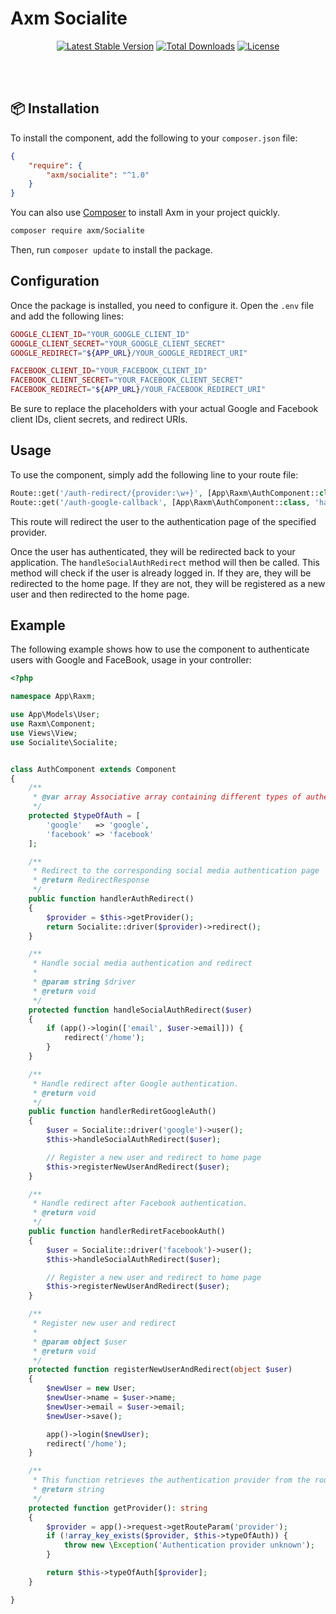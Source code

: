 # Axm Socialite

<!-- markdownlint-disable no-inline-html -->
<p align="center">
<a href="https://packagist.org/packages/axm/Socialite">
<img src="https://poser.pugx.org/axm/Socialite/v/stable" alt="Latest Stable Version"/></a>
<a href="https://packagist.org/packages/axm/Socialite">
<img src="https://poser.pugx.org/axm/Socialite/downloads" alt="Total Downloads"/></a>
<a href="https://packagist.org/packages/axm/Socialite">
<img src="https://poser.pugx.org/axm/Socialite/license" alt="License"/></a>
</p>
<br />
<br />

## 📦 Installation

To install the component, add the following to your `composer.json` file:

```json
{
    "require": {
        "axm/socialite": "^1.0"
    }
}
```

You can also use [Composer](https://getcomposer.org/) to install Axm in your project quickly.

```bash
composer require axm/Socialite
```

Then, run `composer update` to install the package.


## Configuration

Once the package is installed, you need to configure it. Open the `.env` file and add the following lines:

```php
GOOGLE_CLIENT_ID="YOUR_GOOGLE_CLIENT_ID"
GOOGLE_CLIENT_SECRET="YOUR_GOOGLE_CLIENT_SECRET"
GOOGLE_REDIRECT="${APP_URL}/YOUR_GOOGLE_REDIRECT_URI"

FACEBOOK_CLIENT_ID="YOUR_FACEBOOK_CLIENT_ID"
FACEBOOK_CLIENT_SECRET="YOUR_FACEBOOK_CLIENT_SECRET"
FACEBOOK_REDIRECT="${APP_URL}/YOUR_FACEBOOK_REDIRECT_URI"

```

Be sure to replace the placeholders with your actual Google and Facebook client IDs, client secrets, and redirect URIs.

## Usage

To use the component, simply add the following line to your route file:

```php
Route::get('/auth-redirect/{provider:\w+}', [App\Raxm\AuthComponent::class, 'handlerAuthRedirect']);
Route::get('/auth-google-callback', [App\Raxm\AuthComponent::class, 'handlerRediretGoogleAuth']);

```

This route will redirect the user to the authentication page of the specified provider.

Once the user has authenticated, they will be redirected back to your application. The `handleSocialAuthRedirect` method will then be called. This method will check if the user is already logged in. If they are, they will be redirected to the home page. If they are not, they will be registered as a new user and then redirected to the home page.

## Example

The following example shows how to use the component to authenticate users with Google and FaceBook,
usage in your controller:

```php
<?php

namespace App\Raxm;

use App\Models\User;
use Raxm\Component;
use Views\View;
use Socialite\Socialite;


class AuthComponent extends Component
{
    /**
     * @var array Associative array containing different types of authentication
     */
    protected $typeOfAuth = [
        'google'   => 'google',
        'facebook' => 'facebook'
    ];

    /**
     * Redirect to the corresponding social media authentication page
     * @return RedirectResponse
     */
    public function handlerAuthRedirect()
    {
        $provider = $this->getProvider();
        return Socialite::driver($provider)->redirect();
    }

    /**
     * Handle social media authentication and redirect
     *
     * @param string $driver
     * @return void
     */
    protected function handleSocialAuthRedirect($user)
    {
        if (app()->login(['email', $user->email])) {
            redirect('/home');
        }
    }

    /**
     * Handle redirect after Google authentication.
     * @return void
     */
    public function handlerRediretGoogleAuth()
    {
        $user = Socialite::driver('google')->user();
        $this->handleSocialAuthRedirect($user);

        // Register a new user and redirect to home page 
        $this->registerNewUserAndRedirect($user);
    }

    /**
     * Handle redirect after Facebook authentication.
     * @return void
     */
    public function handlerRediretFacebookAuth()
    {
        $user = Socialite::driver('facebook')->user();
        $this->handleSocialAuthRedirect($user);

        // Register a new user and redirect to home page 
        $this->registerNewUserAndRedirect($user);
    }

    /**
     * Register new user and redirect
     *
     * @param object $user
     * @return void
     */
    protected function registerNewUserAndRedirect(object $user)
    {
        $newUser = new User;
        $newUser->name = $user->name;
        $newUser->email = $user->email;
        $newUser->save();

        app()->login($newUser);
        redirect('/home');
    }

    /**
     * This function retrieves the authentication provider from the route parameters
     * @return string
     */
    protected function getProvider(): string
    {
        $provider = app()->request->getRouteParam('provider');
        if (!array_key_exists($provider, $this->typeOfAuth)) {
            throw new \Exception('Authentication provider unknown');
        }

        return $this->typeOfAuth[$provider];
    }

}

```
